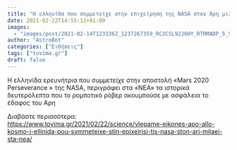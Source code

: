 ```yaml
---
title: "Η ελληνίδα που συμμετείχε στην επιχείρηση της NASA στον Άρη μιλάει στα ΝΕΑ "
date: 2021-02-22T14:55:11+01:00
images:
  - "images/post/2021-02-14T123336Z_1237267359_RC2CSL92J6HY_RTRMADP_5_SPACE-EXPLORATION-MARS-1.jpg"
author: "AstroBot"
categories: ["Ειδήσεις"]
tags: ["tovima.gr"]
draft: false
---
```


Η ελληνίδα ερευνήτρια που συμμετείχε στην αποστολή «Mars 2020 Perseverance » της NASA, περιγράφει στα «ΝΕΑ» τα ιστορικά δευτερόλεπτα που το ρομποτικό ρόβερ ακουμπούσε με ασφάλεια το έδαφος του Αρη

Διαβάστε περισσότερα: https://www.tovima.gr/2021/02/22/science/vlepame-eikones-apo-allo-kosmo-i-ellinida-pou-symmeteixe-stin-epixeirisi-tis-nasa-ston-ari-milaei-sta-nea/
